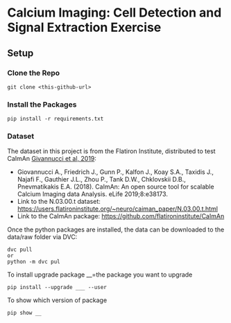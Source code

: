 # Calcium Imaging: Cell Detection and Signal Extraction Exercise

## Setup

### Clone the Repo

```
git clone <this-github-url>
```

### Install the Packages

```
pip install -r requirements.txt
```


### Dataset

The dataset in this project is from the Flatiron Institute, distributed to test CaImAn [Givannucci et al, 2019](https://elifesciences.org/articles/38173):

  - Giovannucci A., Friedrich J., Gunn P., Kalfon J., Koay S.A., Taxidis J., Najafi F., Gauthier J.L., Zhou P., Tank D.W., Chklovskii D.B., Pnevmatikakis E.A. (2018). CaImAn: An open source tool for scalable Calcium Imaging data Analysis. eLife 2019;8:e38173.
  - Link to the N.03.00.t dataset: https://users.flatironinstitute.org/~neuro/caiman_paper/N.03.00.t.html
  - Link to the CaImAn package: https://github.com/flatironinstitute/CaImAn

Once the python packages are installed, the data can be downloaded to the data/raw folder via DVC:

```
dvc pull
or 
python -m dvc pul
```

To install upgrade package __=the package you want to upgrade 
```
pip install --upgrade ___ --user 
```

To show which version of package 
```
pip show __
```


